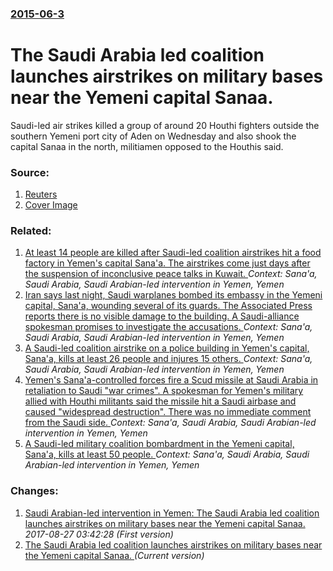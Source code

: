 ### [2015-06-3](/news/2015/06/3/index.md)

# The Saudi Arabia led coalition launches airstrikes on military bases near the Yemeni capital Sanaa. 

Saudi-led air strikes killed a group of around 20 Houthi fighters outside the southern Yemeni port city of Aden on Wednesday and also shook the capital Sanaa in the north, militiamen opposed to the Houthis said.


### Source:

1. [Reuters](http://www.reuters.com/article/2015/06/03/us-yemen-security-strikes-idUSKBN0OJ0J520150603?feedType=RSS&feedName=topNews)
1. [Cover Image](https://s4.reutersmedia.net/resources/r/?m=02&d=20150603&t=2&i=1053369377&w=&fh=545px&fw=&ll=&pl=&sq=&r=LYNXMPEB520OU)

### Related:

1. [At least 14 people are killed after Saudi-led coalition airstrikes hit a food factory in Yemen's capital Sana'a. The airstrikes come just days after the suspension of inconclusive peace talks in Kuwait. ](/news/2016/08/9/at-least-14-people-are-killed-after-saudi-led-coalition-airstrikes-hit-a-food-factory-in-yemen-s-capital-sana-a-the-airstrikes-come-just-da.md) _Context: Sana'a, Saudi Arabia, Saudi Arabian-led intervention in Yemen, Yemen_
2. [Iran says last night, Saudi warplanes bombed its embassy in the Yemeni capital, Sana'a, wounding several of its guards. The Associated Press reports there is no visible damage to the building. A Saudi-alliance spokesman promises to investigate the accusations. ](/news/2016/01/7/iran-says-last-night-saudi-warplanes-bombed-its-embassy-in-the-yemeni-capital-sana-a-wounding-several-of-its-guards-the-associated-press.md) _Context: Sana'a, Saudi Arabia, Saudi Arabian-led intervention in Yemen, Yemen_
3. [A Saudi-led coalition airstrike on a police building in Yemen's capital, Sana'a, kills at least 26 people and injures 15 others. ](/news/2016/01/18/a-saudi-led-coalition-airstrike-on-a-police-building-in-yemen-s-capital-sana-a-kills-at-least-26-people-and-injures-15-others.md) _Context: Sana'a, Saudi Arabia, Saudi Arabian-led intervention in Yemen, Yemen_
4. [Yemen's Sana'a-controlled forces fire a Scud missile at Saudi Arabia in retaliation to Saudi "war crimes". A spokesman for Yemen's military allied with Houthi militants said the missile hit a Saudi airbase and caused "widespread destruction". There was no immediate comment from the Saudi side. ](/news/2015/10/15/yemen-s-sana-a-controlled-forces-fire-a-scud-missile-at-saudi-arabia-in-retaliation-to-saudi-war-crimes-a-spokesman-for-yemen-s-military.md) _Context: Sana'a, Saudi Arabia, Saudi Arabian-led intervention in Yemen, Yemen_
5. [A Saudi-led military coalition bombardment in the Yemeni capital, Sana'a, kills at least 50 people. ](/news/2015/09/21/a-saudi-led-military-coalition-bombardment-in-the-yemeni-capital-sana-a-kills-at-least-50-people.md) _Context: Sana'a, Saudi Arabia, Saudi Arabian-led intervention in Yemen, Yemen_

### Changes:

1. [Saudi Arabian-led intervention in Yemen: The Saudi Arabia led coalition launches airstrikes on military bases near the Yemeni capital Sanaa. ](/news/2015/06/3/saudi-arabian-led-intervention-in-yemen-the-saudi-arabia-led-coalition-launches-airstrikes-on-military-bases-near-the-yemeni-capital-sanaa.md) _2017-08-27 03:42:28 (First version)_
1. [The Saudi Arabia led coalition launches airstrikes on military bases near the Yemeni capital Sanaa. ](/news/2015/06/3/the-saudi-arabia-led-coalition-launches-airstrikes-on-military-bases-near-the-yemeni-capital-sanaa.md) _(Current version)_
